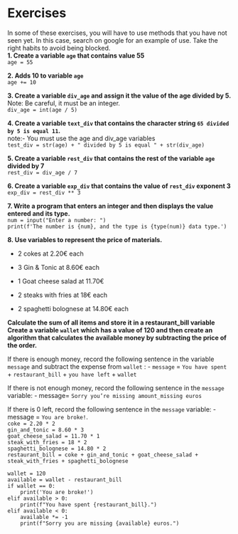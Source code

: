 # Exercises
In some of these exercises, you will have to use methods that you have not seen yet. In this case, search on google for an example of use. Take the right habits to avoid being blocked.</br>
**1. Create a variable `age` that contains value 55**</br>
```age = 55```</br>

**2. Adds 10 to variable `age`**</br>
```age += 10```</br>

**3. Create a variable `div_age` and assign it the value of the age divided by 5.**</br>
Note: Be careful, it must be an integer.</br>
```div_age = int(age / 5)```</br>

**4. Create a variable `text_div` that contains the character string `65 divided by 5 is equal 11`.**</br>
note:- You must use the age and div_age variables</br>
```test_div = str(age) + " divided by 5 is equal " + str(div_age)```</br>

**5. Create a variable `rest_div` that contains the rest of the variable `age` divided by 7**</br>
```rest_div = div_age / 7```</br>

**6. Create a variable `exp_div` that contains the value of `rest_div` exponent 3**</br>
```exp_div = rest_div ** 3```</br>

**7. Write a program that enters an integer and then displays the value entered and its type.**</br>
```num = input("Enter a number: ")```</br>
```print(f'The number is {num}, and the type is {type(num)} data type.')```</br>

**8. Use variables to represent the price of materials.**</br>

  * 2 cokes at 2.20€ each

  * 3 Gin & Tonic at 8.60€ each

  * 1 Goat cheese salad at 11.70€

  * 2 steaks with fries at 18€ each

  * 2 spaghetti bolognese at 14.80€ each

**Calculate the sum of all items and store it in a restaurant_bill variable**</br>
**Create a variable `wallet` which has a value of 120 and then create an algorithm that calculates the available money by subtracting the price of the order.**</br>

If there is enough money, record the following sentence in the variable `message` and subtract the expense from `wallet` : - `message` = `You have spent` + `restaurant_bill` + `you have left` + `wallet`

If there is not enough money, record the following sentence in the `message` variable: - message= `Sorry you’re missing amount_missing euros`

If there is 0 left, record the following sentence in the `message` variable: - message = `You are broke!`.</br>
`coke = 2.20 * 2`</br>
```gin_and_tonic = 8.60 * 3```</br>
```goat_cheese_salad = 11.70 * 1```</br>
```steak_with_fries = 18 * 2```</br>
```spaghetti_bolognese = 14.80 * 2```</br>
```restaurant_bill = coke + gin_and_tonic + goat_cheese_salad + steak_with_fries + spaghetti_bolognese```</br>
```
wallet = 120
available = wallet - restaurant_bill
if wallet == 0:
    print('You are broke!')
elif available > 0:
    print(f"You have spent {restaurant_bill}.")
elif available < 0:
    available *= -1
    print(f"Sorry you are missing {available} euros.")
```
